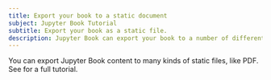 ```yaml
---
title: Export your book to a static document
subject: Jupyter Book Tutorial
subtitle: Export your book as a static file.
description: Jupyter Book can export your book to a number of different static formats to share with others.
---
```


You can export Jupyter Book content to many kinds of static files, like PDF.
See [](xref:guide/quickstart-static-exports) for a full tutorial.
